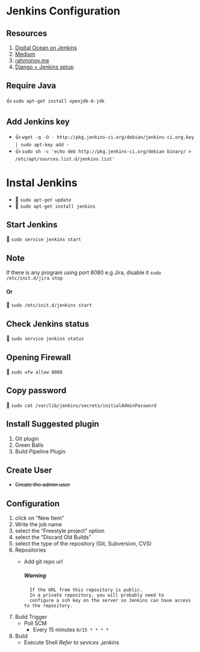 # __Jenkins Configuration__

## Resources
1. [Digital Ocean on Jenkins](https://www.digitalocean.com/community/tutorials/how-to-install-jenkins-on-ubuntu-16-04)
2. [Medium](https://medium.com/@evasilchenko/continuous-deployment-of-django-applications-part-1-e3bc332bcbaf)
3. [rahmonov.me](http://rahmonov.me/posts/continuous-integration-and-continous-deployment-for-django-app-with-jenkins/)
4. [Django + Jenkins setup](http://michal.karzynski.pl/blog/2014/04/19/continuous-integration-server-for-django-using-jenkins/)

## Require Java
:+1: `sudo apt-get install openjdk-6-jdk`

## Add Jenkins key
* :+1: `wget -q -O - http://pkg.jenkins-ci.org/debian/jenkins-ci.org.key | sudo apt-key add -`
* :+1: `sudo sh -c 'echo deb http://pkg.jenkins-ci.org/debian binary/ > /etc/apt/sources.list.d/jenkins.list'`

# Instal Jenkins
* :metal: `sudo apt-get update`
* :metal: `sudo apt-get install jenkins`

## Start Jenkins
:rocket: `sudo service jenkins start`

## Note
If there is any program using port 8080 e.g Jira, disable it `sudo /etc/init.d/jira stop`

#### Or
:rocket: `sudo /etc/init.d/jenkins start`

## Check Jenkins status
:rocket: `sudo service jenkins status`

## Opening Firewall
:rocket: `sudo ufw allow 8080`

## Copy password
:rocket: `sudo cat /var/lib/jenkins/secrets/initialAdminPassword`

## Install Suggested plugin
1. Git plugin
2. Green Balls
3. Build Pipeline Plugin

## Create User
- <del>Create the admin user</del>

## Configuration
1. click on “New Item”
2. Write the job name
3. select the “Freestyle project” option
4. select the “Discard Old Builds”
5. select the type of the repository (Git, Subversion, CVS)
6. Repositories
    - Add git repo url

        ##### Warning
            If the URL from this repository is public.
            In a private repository, you will probably need to
            configure a ssh key on the server so Jenkins can have access to the repository.

7. Build Trigger
    - Poll SCM
        - Every 15 minutes
        `H/15 * * * *`
8. Build
    * Execute Shell _Refer to sevices .jenkins_

